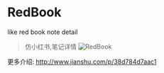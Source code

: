 # RedBook
like red book note detail
>仿小红书,笔记详情
![RedBook](https://github.com/BelongsH/RedBook/blob/master/redbook.gif)

更多介绍:
http://www.jianshu.com/p/38d784d7aac1




